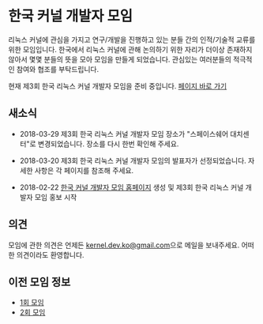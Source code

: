 # 한국 커널 개발자 모임

리눅스 커널에 관심을 가지고 연구/개발을 진행하고 있는 분들 간의 인적/기술적 교류를 위한 모임입니다. 한국에서 리눅스 커널에 관해 논의하기 위한 자리가 더이상 존재하지 않아서 몇몇 분들의 뜻을 모아 모임을 만들게 되었습니다. 관심있는 여러분들의 적극적인 참여와 협조를 부탁드립니다.

현재 제3회 한국 리눅스 커널 개발자 모임을 준비 중입니다. [페이지 바로 가기](3rd/)

## 새소식

* 2018-03-29
제3회 한국 리눅스 커널 개발자 모임 장소가 "스페이스쉐어 대치센터"로 변경되었습니다. 장소를 다시 한번 확인해 주세요.

* 2018-03-20
제3회 한국 리눅스 커널 개발자 모임의 발표자가 선정되었습니다. 자세한 사항은 각 페이지를 참조해 주세요.

* 2018-02-22
[한국 커널 개발자 모임 홈페이지](https://kernel-dev-ko.github.io) 생성 및 제3회 한국 리눅스 커널 개발자 모임 홍보 시작

## 의견
모임에 관한 의견은 언제든 [kernel.dev.ko@gmail.com](mailto:kernel.dev.ko@gmail.com)으로 메일을 보내주세요. 어떠한 의견이라도 환영합니다.

## 이전 모임 정보
* [1회 모임](https://onoffmix.com/event/83625)
* [2회 모임](https://onoffmix.com/event/99896)
